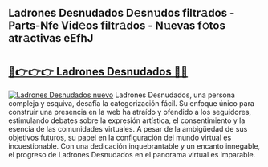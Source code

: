 ## Ladrones Desnudados D𝚎sn𝚞dos filtr𝚊dos - Parts-Nfe Vid𝚎os filtr𝚊dos - N𝚞evas f𝚘tos atr𝚊ctivas eEfhJ

# <h2><a href="http://mbcpfv.tromn.icu/?c=Ladrones+Desnudados">🔗👉👉👉 Ladrones Desnudados 🔗🔗</a></h2>

[![Ladrones Desnudados nuevo](https://i.imgur.com/pEAQMta.gif)](http://mbcpfv.tromn.icu/?c=Ladrones+Desnudados)
Ladrones Desnudados, una persona compleja y esquiva, desafía la categorización fácil. Su enfoque único para construir una presencia en la web ha atraído y ofendido a los seguidores, estimulando debates sobre la expresión artística, el consentimiento y la esencia de las comunidades virtuales. A pesar de la ambigüedad de sus objetivos futuros, su papel en la configuración del mundo virtual es incuestionable. Con una dedicación inquebrantable y un encanto innegable, el progreso de Ladrones Desnudados en el panorama virtual es imparable.
